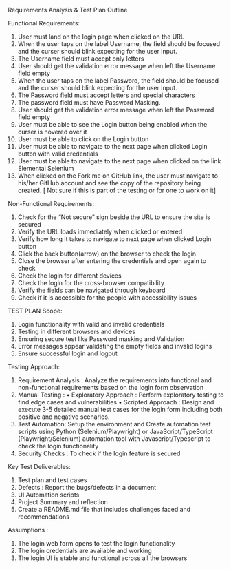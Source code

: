 Requirements Analysis & Test Plan Outline

Functional Requirements:
1.	User must land on the login page when clicked on the URL
2.	When the user taps on the label Username, the field should be focused and the curser should blink expecting for the user input.
3.	The Username field must accept only letters 
4.	User should get the validation error message when left the Username field empty
5.	When the user taps on the label Password, the field should be focused and the curser should blink expecting for the user input.
6.	The Password field must accept letters and special characters 
7.	The password field must have Password Masking.
8.	User should get the validation error message when left the Password field empty
9.	User must be able to see the Login button being enabled when the curser is hovered over it
10.	User must be able to click on the Login button
11.	User must be able to navigate to the next page when clicked Login button with valid credentials
12.	User must be able to navigate to the next page when clicked on the link Elemental Selenium
13.	When clicked on the Fork me on GitHub link, the user must navigate to his/her GitHub account and see the copy of the repository being created. [ Not sure if this is part of the testing or for one to work on it]

Non-Functional Requirements:
1.	Check for the “Not secure” sign beside the URL to ensure the site is secured
2.	Verify the URL loads immediately when clicked or entered
3.	Verify how long it takes to navigate to next page when clicked Login button
4.	Click the back button(arrow) on the browser to check the login
5.	Close the browser after entering the credentials and open again to check 
6.	Check the login for different devices
7.	Check the login for the cross-browser compatibility
8.	Verify the fields can be navigated through keyboard 
9.	Check if it is accessible for the people with accessibility issues



TEST PLAN
Scope: 
1.	Login functionality with valid and invalid credentials
2.	Testing in different browsers and devices
3.	Ensuring secure test like Password masking and Validation
4.	Error messages appear validating the empty fields and invalid logins
5.	Ensure successful login and logout

Testing Approach: 
1.	Requirement Analysis : Analyze the requirements into functional and non-functional requirements based on the login form observation 
2.	Manual Testing : 
  •	 Exploratory Approach : Perform exploratory testing to find edge cases and vulnerabilities 
  •	Scripted Approach : Design and execute 3-5 detailed manual test cases for the login form including both positive and negative scenarios.
3.	Test Automation: Setup the environment and Create automation test scripts using Python (Selenium/Playwright) or JavaScript/TypeScript (Playwright/Selenium) automation tool with Javascript/Typescript to check the login functionality 
4.	Security Checks : To check if the login feature is secured
   
Key Test Deliverables: 
1.	Test plan and  test cases
2.	Defects : Report the bugs/defects in a document
3.	UI Automation scripts
4.	Project Summary and reflection
5.	Create a README.md file that includes challenges faced and recommendations

Assumptions : 
1.	The login web form opens to test the login functionality
2.	The login credentials are available and working
3.	The login UI is stable and functional across all the browsers



